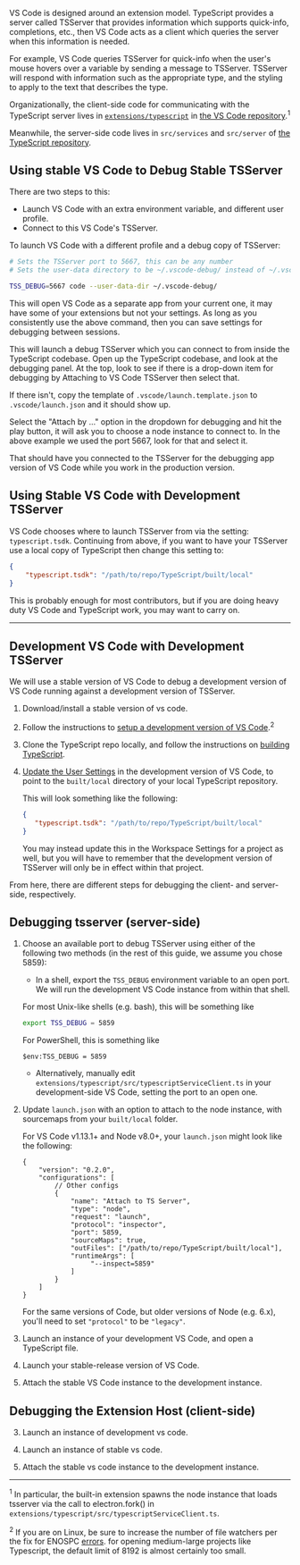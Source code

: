 VS Code is designed around an extension model. TypeScript provides a server called TSServer that provides information which supports quick-info, completions, etc., then VS Code acts as a client which queries the server when this information is needed. 

For example, VS Code queries TSServer for quick-info when the user's mouse hovers over a variable by sending a message to TSServer. TSServer will respond with information such as the appropriate type, and the styling to apply to the text that describes the type.

Organizationally, the client-side code for communicating with the TypeScript server lives in [`extensions/typescript`](https://github.com/Microsoft/vscode/tree/master/extensions/typescript) in [the VS Code repository](https://github.com/Microsoft/vscode).<sup>1</sup>

Meanwhile, the server-side code lives in `src/services` and `src/server` of [the TypeScript repository](https://github.com/Microsoft/TypeScript).

## Using stable VS Code to Debug Stable TSServer

There are two steps to this:

- Launch VS Code with an extra environment variable, and different user profile.
- Connect to this VS Code's TSServer.

To launch VS Code with a different profile and a debug copy of TSServer:

```sh
# Sets the TSServer port to 5667, this can be any number
# Sets the user-data directory to be ~/.vscode-debug/ instead of ~/.vscode/ 

TSS_DEBUG=5667 code --user-data-dir ~/.vscode-debug/
```

This will open VS Code as a separate app from your current one, it may have some of your extensions but not your settings. As long as you consistently use the above command, then you can save settings for debugging between sessions.

This will launch a debug TSServer which you can connect to from inside the TypeScript codebase. Open up the TypeScript codebase, and look at the debugging panel. At the top, look to see if there is a drop-down item for debugging by Attaching to VS Code TSServer then select that.

If there isn't, copy the template of `.vscode/launch.template.json` to `.vscode/launch.json` and it should show up.

Select the "Attach by ..." option in the dropdown for debugging and hit the play button, it will ask you to choose a node instance to connect to. In the above example we used the port 5667, look for that and select it.

That should have you connected to the TSServer for the debugging app version of VS Code while you work in the production version.

## Using Stable VS Code with Development TSServer


VS Code chooses where to launch TSServer from via the setting: `typescript.tsdk`. Continuing from above, if you want to have your TSServer use a local copy of TypeScript then change this setting to:

```json
{
    "typescript.tsdk": "/path/to/repo/TypeScript/built/local"
}
```

This is probably enough for most contributors, but if you are doing heavy duty VS Code and TypeScript work, you may want to carry on.

---

## Development VS Code with Development TSServer

We will use a stable version of VS Code to debug a development version of VS Code running against a development version of TSServer.

1. Download/install a stable version of vs code.
2. Follow the instructions to [setup a development version of VS Code](https://github.com/Microsoft/vscode/wiki/How-to-Contribute).<sup>2</sup>
3. Clone the TypeScript repo locally, and follow the instructions on [building TypeScript](https://github.com/Microsoft/TypeScript#building).
4. [Update the User Settings](https://code.visualstudio.com/docs/languages/typescript#_using-newer-typescript-versions) in the development version of VS Code, to point to the `built/local` directory of your local TypeScript repository.

   This will look something like the following:

   ```json
   {
      "typescript.tsdk": "/path/to/repo/TypeScript/built/local"
   }
   ```

   You may instead update this in the Workspace Settings for a project as well, but you will have to remember that the development version of TSServer will only be in effect within that project.

From here, there are different steps for debugging the client- and server-side, respectively.

## Debugging tsserver (server-side)

1. Choose an available port to debug TSServer using either of the following two methods (in the rest of this guide, we assume you chose 5859):
    * In a shell, export the `TSS_DEBUG` environment variable to an open port. We will run the development VS Code instance from within that shell.

    For most Unix-like shells (e.g. bash), this will be something like

    ```sh
    export TSS_DEBUG = 5859
    ```

    For PowerShell, this is something like

    ```posh
    $env:TSS_DEBUG = 5859
    ```

    * Alternatively, manually edit `extensions/typescript/src/typescriptServiceClient.ts` in your development-side VS Code, setting the port to an open one.

2. Update `launch.json` with an option to attach to the node instance, with sourcemaps from your `built/local` folder.

   For VS Code v1.13.1+ and Node v8.0+, your `launch.json` might look like the following:

   ```json5
   {
       "version": "0.2.0",
       "configurations": [
           // Other configs
           {
               "name": "Attach to TS Server",
               "type": "node",
               "request": "launch",
               "protocol": "inspector",
               "port": 5859,
               "sourceMaps": true,
               "outFiles": ["/path/to/repo/TypeScript/built/local"],
               "runtimeArgs": [
                    "--inspect=5859"
               ]
           }
       ]
   }
   ```
   
   For the same versions of Code, but older versions of Node (e.g. 6.x), you'll need to set `"protocol"` to be `"legacy"`.

3. Launch an instance of your development VS Code, and open a TypeScript file.
4. Launch your stable-release version of VS Code.
5. Attach the stable VS Code instance to the development instance.

## Debugging the Extension Host (client-side)

3) Launch an instance of development vs code.

4) Launch an instance of stable vs code.

5) Attach the stable vs code instance to the development instance.


---
<sup>1</sup> In particular, the built-in extension spawns the node instance that loads tsserver via the call to electron.fork() in `extensions/typescript/src/typescriptServiceClient.ts`.

<sup>2</sup> If you are on Linux, be sure to increase the number of file watchers per the fix for ENOSPC [errors](https://github.com/Microsoft/vscode/wiki/How-to-Contribute#incremental-build). for opening medium-large projects like Typescript, the default limit of 8192 is almost certainly too small.

